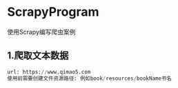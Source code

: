 # ScrapyProgram
使用Scrapy编写爬虫案例

## 1.爬取文本数据

```python
url: https://www.qimao5.com
使用前需要创建文件资源路径: 例如book/resources/bookName书名
```

